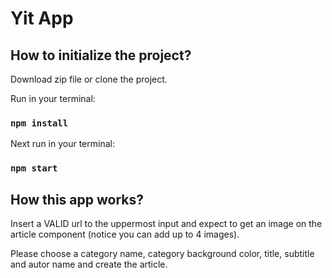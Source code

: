 # Yit App

## How to initialize the project?

Download zip file or clone the project.

Run in your terminal:

### `npm install`

Next run in your terminal:

### `npm start`

## How this app works?

Insert a VALID url to the uppermost input and expect to get an image on the article component (notice you can add up to 4 images).

Please choose a category name, category background color, title, subtitle and autor name and create the article.
